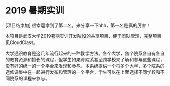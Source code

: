# 2019 暑期实训

[项目结束加] 很幸运拿到了第二名，来分享一下hhh，第一名是真的厉害！

本项目是武汉大学2019暑期实训开发阶段的共享项目，便于团队管理，完整项目见CloudClass。

  大学通识教育是这几年流行起来的一种教学方法。各个大学，各个院系各自有各自的教育资源和擅长的课程，但学生如果跨院系甚至跨学校来了解和参与这些课程，没有好的统一的一个平台来发现和参与。本系统提供一个将多个大学，多个院系的选修课集中在一起进行发布和管理的一个平台，学生可以在上面选择不同学校和不同院系的课程来参与。
